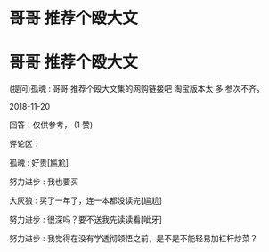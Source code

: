 # 哥哥 推荐个殴大文

# 哥哥 推荐个殴大文

(提问)孤魂 : 哥哥 推荐个殴大文集的网购链接吧 淘宝版本太 多 参次不齐。

2018-11-20

回答：仅供参考， (1 赞)

评论区：

孤魂 : 好贵[尴尬]

努力进步 : 我也要买

大灰狼 : 买了一年了，连一本都没读完[尴尬]

努力进步 : 很深吗？要不送我先读读看[呲牙]

努力进步 : 我觉得在没有学透彻领悟之前，是不是不能轻易加杠杆炒菜？